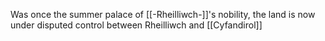 Was once the summer palace of [[-Rheilliwch-]]'s nobility, the land is now under disputed control between Rheilliwch and [[Cyfandirol]]